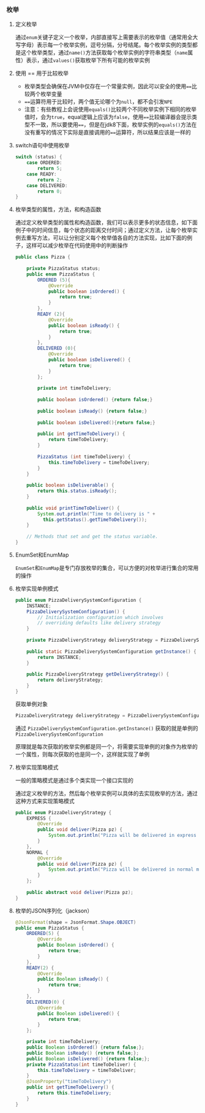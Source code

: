### 枚举

1. 定义枚举

   通过`enum`关键子定义一个枚举，内部直接写上需要表示的枚举值（通常用全大写字母）表示每一个枚举实例，逗号分隔，分号结尾。每个枚举实例的类型都是这个枚举类型，通过`name()`方法获取每个枚举实例的字符串类型（`name`属性）表示，通过`values()`获取枚举下所有可能的枚举实例

2. 使用 == 用于比较枚举

   - 枚举类型会确保在JVM中仅存在一个常量实例，因此可以安全的使用`==`比较两个枚举变量
   - `==`运算符用于比较时，两个值无论哪个为`null`，都不会引发`NPE`
   - 注意：有些教程上会说使用`equals()`比较两个不同枚举实例下相同的枚举值时，会为`true`，equal逻辑上应该为`false`，使用`==`比较编译器会提示类型不一致，所以要使用`==`，但是在jdk8下面，枚举实例的`equals()`方法在没有重写的情况下实际是直接调用的`==`运算符，所以结果应该是一样的

3. switch语句中使用枚举

   ```java
   switch (status) {
       case ORDERED:
           return 5;
       case READY:
           return 2;
       case DELIVERED:
           return 0;
   }
   ```

4. 枚举类型的属性，方法，和构造函数

   通过定义枚举类型的属性和构造函数，我们可以表示更多的状态信息，如下面例子中的时间信息，每个状态的距离交付时间；通过定义方法，让每个枚举实例去重写方法，可以让分别定义每个枚举值各自的方法实现，比如下面的例子，这样可以减少枚举在代码使用中的判断操作

   ```java
   public class Pizza {
    
       private PizzaStatus status;
       public enum PizzaStatus {
           ORDERED (5){
               @Override
               public boolean isOrdered() {
                   return true;
               }
           },
           READY (2){
               @Override
               public boolean isReady() {
                   return true;
               }
           },
           DELIVERED (0){
               @Override
               public boolean isDelivered() {
                   return true;
               }
           };
    
           private int timeToDelivery;
    
           public boolean isOrdered() {return false;}
    
           public boolean isReady() {return false;}
    
           public boolean isDelivered(){return false;}
    
           public int getTimeToDelivery() {
               return timeToDelivery;
           }
    
           PizzaStatus (int timeToDelivery) {
               this.timeToDelivery = timeToDelivery;
           }
       }
    
       public boolean isDeliverable() {
           return this.status.isReady();
       }
    
       public void printTimeToDeliver() {
           System.out.println("Time to delivery is " + 
             this.getStatus().getTimeToDelivery());
       }
        
       // Methods that set and get the status variable.
   }
   ```

5. EnumSet和EnumMap

   `EnumSet`和`EnumMap`是专门存放枚举的集合，可以方便的对枚举进行集合的常用的操作

6. 枚举实现单例模式

   ```java
   public enum PizzaDeliverySystemConfiguration {
       INSTANCE;
       PizzaDeliverySystemConfiguration() {
           // Initialization configuration which involves
           // overriding defaults like delivery strategy
       }
    
       private PizzaDeliveryStrategy deliveryStrategy = PizzaDeliveryStrategy.NORMAL;
    
       public static PizzaDeliverySystemConfiguration getInstance() {
           return INSTANCE;
       }
    
       public PizzaDeliveryStrategy getDeliveryStrategy() {
           return deliveryStrategy;
       }
   }
   ```

   获取单例对象

   ```java
   PizzaDeliveryStrategy deliveryStrategy = PizzaDeliverySystemConfiguration.getInstance().getDeliveryStrategy();
   ```

   通过 `PizzaDeliverySystemConfiguration.getInstance()` 获取的就是单例的 `PizzaDeliverySystemConfiguration`

   原理就是每次获取的枚举实例都是同一个，将需要实现单例的对象作为枚举的一个属性，则每次获取的也是同一个，这样就实现了单例

7. 枚举实现策略模式

   一般的策略模式是通过多个类实现一个接口实现的

   通过定义枚举的方法，然后每个枚举实例可以具体的去实现枚举的方法，通过这种方式来实现策略模式

   ```java
   public enum PizzaDeliveryStrategy {
       EXPRESS {
           @Override
           public void deliver(Pizza pz) {
               System.out.println("Pizza will be delivered in express mode");
           }
       },
       NORMAL {
           @Override
           public void deliver(Pizza pz) {
               System.out.println("Pizza will be delivered in normal mode");
           }
       };
    
       public abstract void deliver(Pizza pz);
   }
   ```

8. 枚举的JSON序列化（jackson）

   ```java
   @JsonFormat(shape = JsonFormat.Shape.OBJECT)
   public enum PizzaStatus {
       ORDERED(5) {
           @Override
           public Boolean isOrdered() {
               return true;
           }
       },
       READY(2) {
           @Override
           public Boolean isReady() {
               return true;
           }
       },
       DELIVERED(0) {
           @Override
           public Boolean isDelivered() {
               return true;
           }
       };
   
       private int timeToDelivery;
       public Boolean isOrdered() {return false;};
       public Boolean isReady() {return false;};
       public Boolean isDelivered() {return false;};
       private PizzaStatus(int timeToDeliver) {
           this.timeToDelivery = timeToDeliver;
       }
       @JsonProperty("timeToDelivery")
       public int getTimeToDelivery() {
           return this.timeToDelivery;
       }
   }
   ```

   